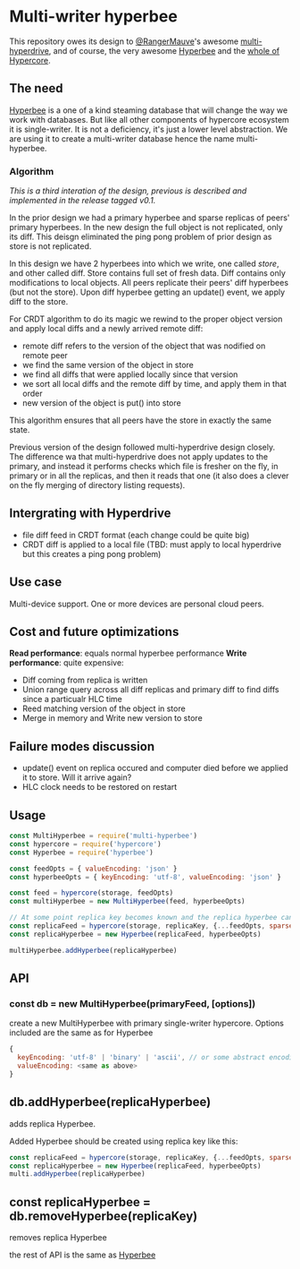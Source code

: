 # Multi-writer hyperbee
This repository owes its design to [@RangerMauve](https://github.com/RangerMauve)'s awesome [multi-hyperdrive](https://github.com/RangerMauve/multi-hyperdrive), and of course, the very awesome [Hyperbee](https://github.com/mafintosh/hyperbee) and the [whole of Hypercore](https://hypercore-protocol.org).

## The need
[Hyperbee](https://github.com/mafintosh/hyperbee) is a one of a kind steaming database that will change the way we work with databases. 
But like all other components of hypercore ecosystem it is single-writer. It is not a deficiency, it's just a lower level abstraction. 
We are using it to create a multi-writer database hence the name multi-hyperbee.

### Algorithm
*This is a third interation of the design, previous is described and implemented in the release tagged v0.1.*

In the prior design we had a primary hyperbee and sparse replicas of peers' primary hyperbees. 
In the new design the full object is not replicated, only its diff. This deisgn eliminated the ping pong problem of prior design as store is not replicated.

In this design we have 2 hyperbees into which we write, one called *store*, and other called diff. Store contains full set of fresh data. Diff contains only modifications to local objects. All peers replicate their peers' diff hyperbees (but not the store).
Upon diff hyperbee getting an update() event, we apply diff to the store. 

For CRDT algorithm to do its magic we rewind to the proper object version and apply local diffs and a newly arrived remote diff:

- remote diff refers to the version of the object that was nodified on remote peer
- we find the same version of the object in store
- we find all diffs that were applied locally since that version
- we sort all local diffs and the remote diff by time, and apply them in that order
- new version of the object is put() into store

This algorithm ensures that all peers have the store in exactly the same state.

Previous version of the design followed multi-hyperdrive design closely. The difference wa that multi-hyperdrive does not apply updates to the primary, and instead it performs checks which file is fresher on the fly, in primary or in all the replicas, and then it reads that one (it also does a clever on the fly merging of directory listing requests). 

## Intergrating with Hyperdrive

- file diff feed in CRDT format (each change could be quite big)
- CRDT diff is applied to a local file (TBD: must apply to local hyperdrive but this creates a ping pong problem)

## Use case
Multi-device support. One or more devices are personal cloud peers.

## Cost and future optimizations
**Read performance**: equals normal hyperbee performance
**Write performance**: quite expensive:
- Diff coming from replica is written
- Union range query across all diff replicas and primary diff to find diffs since a particualr HLC time
- Reed matching version of the object in store
- Merge in memory and Write new version to store

## Failure modes discussion 

- update() event on replica occured and computer died before we applied it to store. Will it arrive again?
- HLC clock needs to be restored on restart

## Usage
``` js
const MultiHyperbee = require('multi-hyperbee')
const hypercore = require('hypercore')
const Hyperbee = require('hyperbee')

const feedOpts = { valueEncoding: 'json' }
const hyperbeeOpts = { keyEncoding: 'utf-8', valueEncoding: 'json' }

const feed = hypercore(storage, feedOpts)
const multiHyperbee = new MultiHyperbee(feed, hyperbeeOpts)

// At some point replica key becomes known and the replica hyperbee can be added to receive updates on it  
const replicaFeed = hypercore(storage, replicaKey, {...feedOpts, sparse: true})
const replicaHyperbee = new Hyperbee(replicaFeed, hyperbeeOpts)

multiHyperbee.addHyperbee(replicaHyperbee)

```

## API
### const db = new MultiHyperbee(primaryFeed, [options])

create a new MultiHyperbee with primary single-writer hypercore. 
Options included are the same as for Hyperbee
``` js
{
  keyEncoding: 'utf-8' | 'binary' | 'ascii', // or some abstract encoding
  valueEncoding: <same as above>
}
```
## db.addHyperbee(replicaHyperbee)

adds replica Hyperbee.

Added Hyperbee should be created using replica key like this: 
``` js
const replicaFeed = hypercore(storage, replicaKey, {...feedOpts, sparse: true})
const replicaHyperbee = new Hyperbee(replicaFeed, hyperbeeOpts)
multi.addHyperbee(replicaHyperbee)
```

## const replicaHyperbee = db.removeHyperbee(replicaKey)

removes replica Hyperbee

the rest of API is the same as [Hyperbee](https://github.com/mafintosh/hyperbee)

